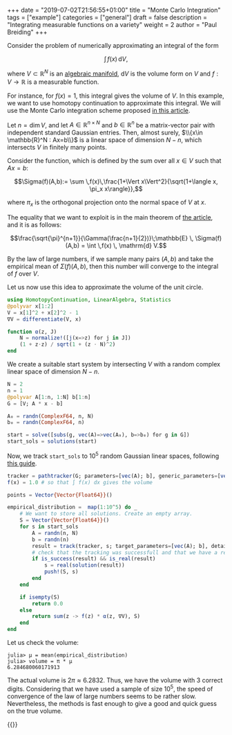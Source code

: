 +++
date = "2019-07-02T21:56:55+01:00"
title = "Monte Carlo Integration"
tags = ["example"]
categories = ["general"]
draft = false
description = "Integrating measurable functions on a variety"
weight = 2
author = "Paul Breiding"
+++


Consider the problem of numerically approximating an integral of the form

$$\int \,f(x) \, \mathrm{d}V,$$

where $V\subset \mathbb{R}^N$ is an [algebraic manifold](https://en.wikipedia.org/wiki/Algebraic_manifold), $\mathrm{d}V$ is the volume form on $V$ and $f:V\to \mathbb{R}$ is a measurable function.

For instance, for $f(x)=1$, this integral gives the volume of $V$. In this example, we want to use homotopy continuation to approximate this integral. We will use the Monte Carlo integration scheme proposed [in this article](https://arxiv.org/abs/1810.06271).

Let $n=\mathrm{dim}\, V$, and let $A\in \mathbb{R}^{n\times N}$ and $b\in \mathbb{R}^n$ be a matrix-vector pair with independent standard Gaussian entries. Then, almost surely, $\\{x\in \mathbb{R}^N : Ax=b\\}$ is a linear space of dimension $N-n$, which intersects $V$ in finitely many points.

Consider the function, which is defined by the sum over all $x\in V$ such that $Ax=b$:

$$\Sigma(f)(A,b):= \sum \,f(x)\,\frac{1+\Vert x\Vert^2}{\sqrt{1+\langle x, \pi_x x\rangle}},$$

where $\pi_x$ is the orthogonal projection onto the normal space of $V$ at $x$.

The equality that we want to exploit is in the main theorem of [the article](https://arxiv.org/abs/1810.06271), and it is as follows:

$$\frac{\sqrt{\pi}^{n+1}}{\Gamma(\frac{n+1}{2})}\;\mathbb{E} \, \Sigma(f)(A,b) = \int \,f(x) \, \mathrm{d} V.$$

By the law of large numbers, if we sample many pairs $(A,b)$ and take the empirical mean of $\Sigma(f)(A,b)$, then this number will converge to the integral of $f$ over $V$.

Let us now use this idea to approximate the volume of the unit circle.

```julia
using HomotopyContinuation, LinearAlgebra, Statistics
@polyvar x[1:2]
V = x[1]^2 + x[2]^2 - 1
∇V = differentiate(V, x)

function α(z, J)
    N = normalize!([j(x=>z) for j in J])
    (1 + z⋅z) / sqrt(1 + (z ⋅ N)^2)
end
```

We create a suitable start system by intersecting $V$ with a random complex linear space of dimension $N-n$.

```julia
N = 2
n = 1
@polyvar A[1:n, 1:N] b[1:n]
G = [V; A * x - b]

A₀ = randn(ComplexF64, n, N)
b₀ = randn(ComplexF64, n)

start = solve([subs(g, vec(A)=>vec(A₀), b=>b₀) for g in G])
start_sols = solutions(start)
```

Now, we track `start_sols` to $10^5$ random Gaussian linear spaces, following [this guide](/guides/many-systems).

```julia
tracker = pathtracker(G; parameters=[vec(A); b], generic_parameters=[vec(A₀); b₀])
f(x) = 1.0 # so that ∫ f(x) dx gives the volume

points = Vector{Vector{Float64}}()

empirical_distribution =  map(1:10^5) do _
    # We want to store all solutions. Create an empty array.
    S = Vector{Vector{Float64}}()
    for s in start_sols
        A = randn(n, N)
        b = randn(n)
        result = track(tracker, s; target_parameters=[vec(A); b], details=:minimal)
        # check that the tracking was successfull and that we have a real solution
        if is_success(result) && is_real(result)
            s = real(solution(result))
            push!(S, s)
        end
    end

    if isempty(S)
        return 0.0
    else
        return sum(z -> f(z) * α(z, ∇V), S)
    end
end
```

Let us check the volume:

```julia-repl
julia> μ = mean(empirical_distribution)
julia> volume = π * μ
6.284680060171913
```

The actual volume is $2\pi \approx 6.2832$. Thus, we have the volume with 3 correct digits. Considering that we have used a sample of size $10^5$, the speed of convergence of the law of large numbers seems to be rather slow. Nevertheless, the methods is fast enough to give a good and quick guess on the true volume.


{{<bibtex >}} 
